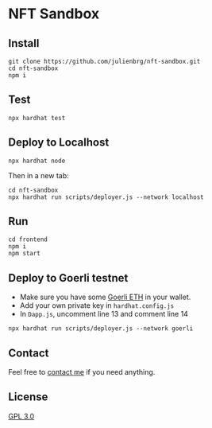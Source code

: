 # NFT Sandbox

## Install

```
git clone https://github.com/julienbrg/nft-sandbox.git
cd nft-sandbox
npm i
```

## Test

```
npx hardhat test
```

## Deploy to Localhost

```
npx hardhat node
```

Then in a new tab:

```
cd nft-sandbox
npx hardhat run scripts/deployer.js --network localhost
```

## Run

```
cd frontend
npm i
npm start
```

## Deploy to Goerli testnet

- Make sure you have some [Goerli ETH](https://goerli-faucet.slock.it/) in your wallet.
- Add your own private key in `hardhat.config.js`
- In `Dapp.js`, uncomment line 13 and comment line 14

```
npx hardhat run scripts/deployer.js --network goerli
```

## Contact

Feel free to [contact me](https://strat.eth.link/contact.html) if you need anything.

## License

[GPL 3.0](https://github.com/julienbrg/ato/blob/main/LICENSE.md)
